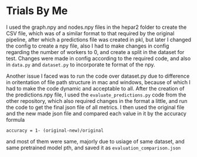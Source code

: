 # Trials By Me

I used the graph.npy and nodes.npy files in the hepar2 folder to create the CSV file, which was of a similar format to that required by the original pipeline, after which a predictions file was created in pkl, but later I changed the config to create a npy file, also I had to make changes in config regarding the number of workers to 0, and create a split in the dataset for test. Changes were made in config according to the required code, and also in `data.py` and `dataset.py` to incorporate te format of the npy.

Another issue I faced was to run the code over dataset.py due to difference in oritentation of file path structure in mac and windows, because of which I had to make the code dynamic and acceptable to all. 
After the creation of the predictions.npy file, I used the `evaluate_predictions.py` code from the other repository, which also required changes in the format a little, and run the code to get the final json file of all metrics. I then used the original file and the new made json file and compared each value in it by the accuracy formula 
```
accuracy = 1- (original-new)/original
```
and most of them were same, majorly due to usiage of same dataset, and same pretrained model pth, and saved it as `evaluation_comparison.json`

